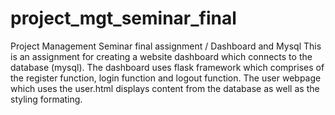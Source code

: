 # project_mgt_seminar_final
Project Management Seminar final assignment / Dashboard and Mysql
This is an assignment for creating a website dashboard which connects to the database (mysql). The dashboard uses flask framework which comprises of the register function, login function and logout function.
The user webpage which uses the user.html displays content from the database as well as the styling formating. 
